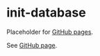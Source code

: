 # init-database

Placeholder for [GitHub pages].

See [GitHub page].

[GitHub page]: https://garage.senzing.com/init-database
[GitHub pages]: https://pages.github.com/
